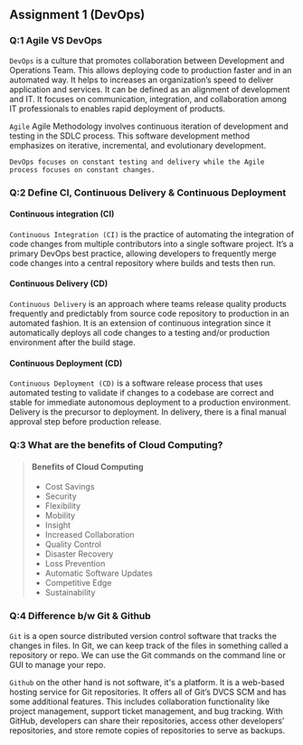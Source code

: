 ## Assignment 1 (DevOps)

### Q:1 Agile VS DevOps

`DevOps` is a culture that promotes collaboration between Development and Operations Team. This allows deploying code to production faster and in an automated way. It helps to increases an organization’s speed to deliver application and services. It can be defined as an alignment of development and IT. It focuses on communication, integration, and collaboration among IT professionals to enables rapid deployment of products.

`Agile` Agile Methodology involves continuous iteration of development and testing in the SDLC process. This software development method emphasizes on iterative, incremental, and evolutionary development.

`DevOps focuses on constant testing and delivery while the Agile process focuses on constant changes.`

### Q:2 Define CI, Continuous Delivery & Continuous Deployment

#### Continuous integration (CI)

`Continuous Integration (CI)` is the practice of automating the integration of code changes from multiple contributors into a single software project. It’s a primary DevOps best practice, allowing developers to frequently merge code changes into a central repository where builds and tests then run.

#### Continuous Delivery (CD)

`Continuous Delivery` is an approach where teams release quality products frequently and predictably from source code repository to production in an automated fashion. It is an extension of continuous integration since it automatically deploys all code changes to a testing and/or production environment after the build stage.

#### Continuous Deployment (CD)

`Continuous Deployment (CD)` is a software release process that uses automated testing to validate if changes to a codebase are correct and stable for immediate autonomous deployment to a production environment. Delivery is the precursor to deployment. In delivery, there is a final manual approval step before production release.

### Q:3 What are the benefits of Cloud Computing?

> #### Benefits of Cloud Computing
> 
> - Cost Savings
> - Security
> - Flexibility
> - Mobility
> - Insight
> - Increased Collaboration
> - Quality Control
> - Disaster Recovery
> - Loss Prevention
> - Automatic Software Updates
> - Competitive Edge
> - Sustainability

### Q:4 Difference b/w Git & Github

 `Git` is a open source distributed version control software that tracks the changes in files. In Git, we can keep track of the files in something called a repository or repo. We can use the Git commands on the command line or GUI to manage your repo.

 `Github` on the other hand is not software, it's a platform. It is a web-based hosting service for Git repositories. It offers all of Git’s DVCS SCM and has some additional features. This includes collaboration functionality like project management, support ticket management, and bug tracking. With GitHub, developers can share their repositories, access other developers’ repositories, and store remote copies of repositories to serve as backups.